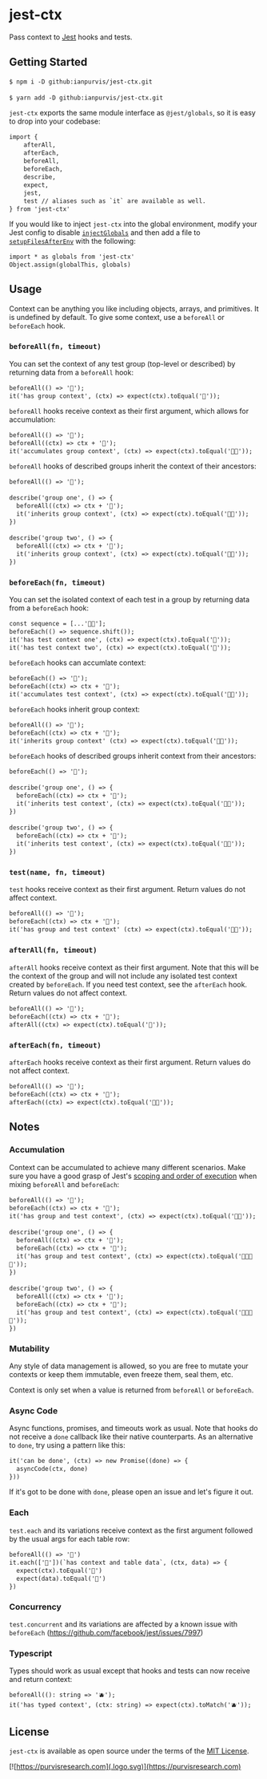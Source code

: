 # jest-ctx

Pass context to [Jest](https://jestjs.io) hooks and tests.

## Getting Started

    $ npm i -D github:ianpurvis/jest-ctx.git

    $ yarn add -D github:ianpurvis/jest-ctx.git

`jest-ctx` exports the same module interface as `@jest/globals`, so it is easy
to drop into your codebase:

    import {
        afterAll,
        afterEach,
        beforeAll,
        beforeEach,
        describe,
        expect,
        jest,
        test // aliases such as `it` are available as well.
    } from 'jest-ctx'

If you would like to inject `jest-ctx` into the global environment, modify your
Jest config to disable [`injectGlobals`](https://jestjs.io/docs/configuration#injectglobals-boolean)
and then add a file to [`setupFilesAfterEnv`](https://jestjs.io/docs/configuration#setupfilesafterenv-array)
with the following:

    import * as globals from 'jest-ctx'
    Object.assign(globalThis, globals)

## Usage

Context can be anything you like including objects, arrays, and primitives. It
is undefined by default. To give some context, use a `beforeAll` or
`beforeEach` hook.

### `beforeAll(fn, timeout)`

You can set the context of any test group (top-level or described) by returning
data from a `beforeAll` hook:

    beforeAll(() => '🍐');
    it('has group context', (ctx) => expect(ctx).toEqual('🍐'));

`beforeAll` hooks receive context as their first argument, which allows for
accumulation:

    beforeAll(() => '🍐');
    beforeAll((ctx) => ctx + '🍐');
    it('accumulates group context', (ctx) => expect(ctx).toEqual('🍐🍐'));

`beforeAll` hooks of described groups inherit the context of their ancestors:

    beforeAll(() => '🍐');

    describe('group one', () => {
      beforeAll((ctx) => ctx + '🍎');
      it('inherits group context', (ctx) => expect(ctx).toEqual('🍐🍎'));
    })

    describe('group two', () => {
      beforeAll((ctx) => ctx + '🍊');
      it('inherits group context', (ctx) => expect(ctx).toEqual('🍐🍊'));
    })


### `beforeEach(fn, timeout)`

You can set the isolated context of each test in a group by returning data from
a `beforeEach` hook:

    const sequence = [...'🍋🍉'];
    beforeEach(() => sequence.shift());
    it('has test context one', (ctx) => expect(ctx).toEqual('🍋'));
    it('has test context two', (ctx) => expect(ctx).toEqual('🍉'));

`beforeEach` hooks can accumlate context:

    beforeEach(() => '🍋');
    beforeEach((ctx) => ctx + '🍉');
    it('accumulates test context', (ctx) => expect(ctx).toEqual('🍋🍉'));

`beforeEach` hooks inherit group context:

    beforeAll(() => '🍐');
    beforeEach((ctx) => ctx + '🍋');
    it('inherits group context' (ctx) => expect(ctx).toEqual('🍐🍋'));

`beforeEach` hooks of described groups inherit context from their ancestors:

    beforeEach(() => '🍋');

    describe('group one', () => {
      beforeEach((ctx) => ctx + '🍉');
      it('inherits test context', (ctx) => expect(ctx).toEqual('🍋🍉'));
    })

    describe('group two', () => {
      beforeEach((ctx) => ctx + '🥝');
      it('inherits test context', (ctx) => expect(ctx).toEqual('🍋🥝'));
    })


### `test(name, fn, timeout)`

`test` hooks receive context as their first argument. Return values do not affect
context.

    beforeAll(() => '🍐');
    beforeEach((ctx) => ctx + '🍋');
    it('has group and test context' (ctx) => expect(ctx).toEqual('🍐🍋'));

### `afterAll(fn, timeout)`

`afterAll` hooks receive context as their first argument. Note that this will
be the context of the group and will not include any isolated test context
created by `beforeEach`. If you need test context, see the `afterEach` hook.
Return values do not affect context.

    beforeAll(() => '🍐');
    beforeEach((ctx) => ctx + '🍋');
    afterAll((ctx) => expect(ctx).toEqual('🍐'));

### `afterEach(fn, timeout)`

`afterEach` hooks receive context as their first argument. Return values do not
affect context.

    beforeAll(() => '🍐');
    beforeEach((ctx) => ctx + '🍋');
    afterEach((ctx) => expect(ctx).toEqual('🍐🍋'));


## Notes

### Accumulation

Context can be accumulated to achieve many different scenarios.
Make sure you have a good grasp of Jest's
[scoping and order of execution](https://jestjs.io/docs/setup-teardown)
when mixing `beforeAll` and `beforeEach`:

    beforeAll(() => '🍐');
    beforeEach((ctx) => ctx + '🍋');
    it('has group and test context', (ctx) => expect(ctx).toEqual('🍐🍋'));

    describe('group one', () => {
      beforeAll((ctx) => ctx + '🍎');
      beforeEach((ctx) => ctx + '🍉');
      it('has group and test context', (ctx) => expect(ctx).toEqual('🍐🍎🍋🍉'));
    })

    describe('group two', () => {
      beforeAll((ctx) => ctx + '🍊');
      beforeEach((ctx) => ctx + '🥝');
      it('has group and test context', (ctx) => expect(ctx).toEqual('🍐🍊🍋🥝'));
    })


### Mutability

Any style of data management is allowed, so you are free to mutate your
contexts or keep them immutable, even freeze them, seal them, etc.

Context is only set when a value is returned from `beforeAll` or `beforeEach`.


### Async Code

Async functions, promises, and timeouts work as usual. Note that hooks do not
receive a `done` callback like their native counterparts. As an alternative to
`done`, try using a pattern like this:

    it('can be done', (ctx) => new Promise((done) => {
      asyncCode(ctx, done)
    }))

If it's got to be done with `done`, please open an issue and let's figure it out.


### Each

`test.each` and its variations receive context as the first argument followed
by the usual args for each table row:

    beforeAll(() => '🍍')
    it.each(['🥥'])(`has context and table data`, (ctx, data) => {
      expect(ctx).toEqual('🍍')
      expect(data).toEqual('🥥')
    })


### Concurrency

`test.concurrent` and its variations are affected by a known issue with
`beforeEach` (https://github.com/facebook/jest/issues/7997)


### Typescript

Types should work as usual except that hooks and tests can now receive and
return context:

    beforeAll((): string => '🫐');
    it('has typed context', (ctx: string) => expect(ctx).toMatch('🫐'));


## License

`jest-ctx` is available as open source under the terms of the [MIT License](LICENSE).

[![https://purvisresearch.com](.logo.svg)](https://purvisresearch.com)
